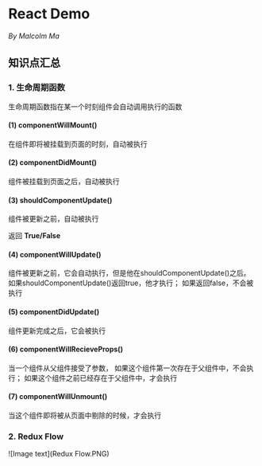 # React Demo
*By Malcolm Ma*

## 知识点汇总

### 1. 生命周期函数
生命周期函数指在某一个时刻组件会自动调用执行的函数

#### (1) componentWillMount()
在组件即将被挂载到页面的时刻，自动被执行

#### (2) componentDidMount()
组件被挂载到页面之后，自动被执行

#### (3) shouldComponentUpdate()
组件被更新之前，自动被执行

返回 **True/False**

#### (4) componentWillUpdate()
组件被更新之前，它会自动执行，但是他在shouldComponentUpdate()之后。
如果shouldComponentUpdate()返回true，他才执行；
如果返回false，不会被执行

#### (5) componentDidUpdate()
组件更新完成之后，它会被执行

#### (6) componentWillRecieveProps()
当一个组件从父组件接受了参数，
如果这个组件第一次存在于父组件中，不会执行；
如果这个组件之前已经存在于父组件中，才会执行

#### (7) componentWillUnmount()
当这个组件即将被从页面中剔除的时候，才会执行

### 2. Redux Flow

![Image text](Redux Flow.PNG)


